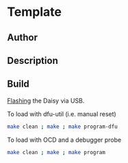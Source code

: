 # Template

## Author

<!-- Insert Your Name Here -->

## Description

<!-- Describe your example here -->

## Build

[Flashing](https://github.com/electro-smith/DaisyWiki/wiki/1.-Setting-Up-Your-Development-Environment#4-Run-the-Blink-Example)
the Daisy via USB.

To load with dfu-util (i.e. manual reset)
```bash
make clean ; make ; make program-dfu
```

To load with OCD and a debugger probe

```bash
make clean ; make ; make program
```
